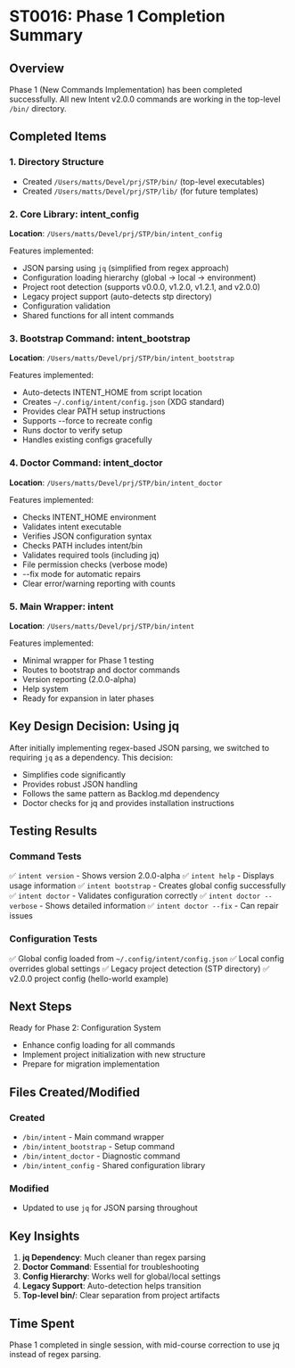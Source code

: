 # ST0016: Phase 1 Completion Summary

## Overview

Phase 1 (New Commands Implementation) has been completed successfully. All new Intent v2.0.0 commands are working in the top-level `/bin/` directory.

## Completed Items

### 1. Directory Structure
- Created `/Users/matts/Devel/prj/STP/bin/` (top-level executables)
- Created `/Users/matts/Devel/prj/STP/lib/` (for future templates)

### 2. Core Library: intent_config
**Location**: `/Users/matts/Devel/prj/STP/bin/intent_config`

Features implemented:
- JSON parsing using `jq` (simplified from regex approach)
- Configuration loading hierarchy (global → local → environment)
- Project root detection (supports v0.0.0, v1.2.0, v1.2.1, and v2.0.0)
- Legacy project support (auto-detects stp directory)
- Configuration validation
- Shared functions for all intent commands

### 3. Bootstrap Command: intent_bootstrap
**Location**: `/Users/matts/Devel/prj/STP/bin/intent_bootstrap`

Features implemented:
- Auto-detects INTENT_HOME from script location
- Creates `~/.config/intent/config.json` (XDG standard)
- Provides clear PATH setup instructions
- Supports --force to recreate config
- Runs doctor to verify setup
- Handles existing configs gracefully

### 4. Doctor Command: intent_doctor
**Location**: `/Users/matts/Devel/prj/STP/bin/intent_doctor`

Features implemented:
- Checks INTENT_HOME environment
- Validates intent executable
- Verifies JSON configuration syntax
- Checks PATH includes intent/bin
- Validates required tools (including jq)
- File permission checks (verbose mode)
- --fix mode for automatic repairs
- Clear error/warning reporting with counts

### 5. Main Wrapper: intent
**Location**: `/Users/matts/Devel/prj/STP/bin/intent`

Features implemented:
- Minimal wrapper for Phase 1 testing
- Routes to bootstrap and doctor commands
- Version reporting (2.0.0-alpha)
- Help system
- Ready for expansion in later phases

## Key Design Decision: Using jq

After initially implementing regex-based JSON parsing, we switched to requiring `jq` as a dependency. This decision:
- Simplifies code significantly
- Provides robust JSON handling
- Follows the same pattern as Backlog.md dependency
- Doctor checks for jq and provides installation instructions

## Testing Results

### Command Tests
✅ `intent version` - Shows version 2.0.0-alpha
✅ `intent help` - Displays usage information
✅ `intent bootstrap` - Creates global config successfully
✅ `intent doctor` - Validates configuration correctly
✅ `intent doctor --verbose` - Shows detailed information
✅ `intent doctor --fix` - Can repair issues

### Configuration Tests
✅ Global config loaded from `~/.config/intent/config.json`
✅ Local config overrides global settings
✅ Legacy project detection (STP directory)
✅ v2.0.0 project config (hello-world example)

## Next Steps

Ready for Phase 2: Configuration System
- Enhance config loading for all commands
- Implement project initialization with new structure
- Prepare for migration implementation

## Files Created/Modified

### Created
- `/bin/intent` - Main command wrapper
- `/bin/intent_bootstrap` - Setup command
- `/bin/intent_doctor` - Diagnostic command
- `/bin/intent_config` - Shared configuration library

### Modified
- Updated to use `jq` for JSON parsing throughout

## Key Insights

1. **jq Dependency**: Much cleaner than regex parsing
2. **Doctor Command**: Essential for troubleshooting
3. **Config Hierarchy**: Works well for global/local settings
4. **Legacy Support**: Auto-detection helps transition
5. **Top-level bin/**: Clear separation from project artifacts

## Time Spent

Phase 1 completed in single session, with mid-course correction to use jq instead of regex parsing.